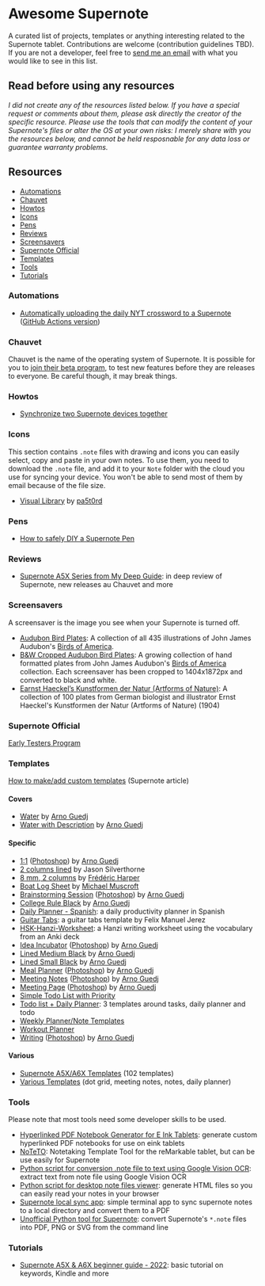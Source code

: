 # Awesome Supernote

A curated list of projects, templates or anything interesting related to the Supernote tablet. Contributions are welcome (contribution guidelines TBD). If you are not a developer, feel free to [send me an email](mailto:hi@fred.dev) with what you would like to see in this list.

## Read before using any resources

_I did not create any of the resources listed below. If you have a special request or comments about them, please ask directly the creator of the specific resource. Please use the tools that can modify the content of your Supernote's files or alter the OS at your own risks: I merely share with you the resources below, and cannot be held resposnable for any data loss or guarantee warranty problems._

## Resources

- [Automations](#automations)
- [Chauvet](#chauvet)
- [Howtos](#howtos)
- [Icons](#icons)
- [Pens](#pens)
- [Reviews](#reviews)
- [Screensavers](#screensavers)
- [Supernote Official](#supernote-official)
- [Templates](#templates)
- [Tools](#tools)
- [Tutorials](#tutorials)

### Automations

- [Automatically uploading the daily NYT crossword to a Supernote](https://nathanbuchar.com/automatically-uploading-the-nyt-crossword-supernote/) ([GitHub Actions version](https://github.com/arichiv/supernote-crossword))

### Chauvet

Chauvet is the name of the operating system of Supernote. It is possible for you to [join their beta program](https://www.reddit.com/r/Supernote/comments/mwm3bx/early_testers_program_apply_for_early_testing_of/), to test new features before they are releases to everyone. Be careful though, it may break things.

### Howtos

- [Synchronize two Supernote devices together](https://youtu.be/-nrZUQiIqY4)

### Icons

This section contains `.note` files with drawing and icons you can easily select, copy and paste in your own notes. To use them, you need to download the `.note` file, and add it to your `Note` folder with the cloud you use for syncing your device. You won't be able to send most of them by email because of the file size.

- [Visual Library](icons/Visual_Library.note) by [pa5t0rd](https://www.reddit.com/u/pa5t0rd/)

### Pens

- [How to safely DIY a Supernote Pen](https://www.reddit.com/r/Supernote/comments/lzl3a1/how_to_safely_diy_a_supernote_pen/)

### Reviews

- [Supernote A5X Series from My Deep Guide](https://www.youtube.com/playlist?list=PLsSI9-gaSSmiBVXKfp9R-ItMlWKVWBJZS): in deep review of Supernote, new releases au Chauvet and more

### Screensavers

A screensaver is the image you see when your Supernote is turned off.

- [Audubon Bird Plates](https://github.com/nathanbuchar/audubon-bird-plates-for-supernote): A collection of all 435 illustrations of John James Audubon's [Birds of America](https://www.audubon.org/birds-of-america).
- [B&W Cropped Audubon Bird Plates](https://teev.io/supernote-screensavers-john-j-audubons-birds-of-america): A growing collection of hand formatted plates from John James Audubon's [Birds of America](https://www.audubon.org/birds-of-america) collection. Each screensaver has been cropped to 1404x1872px and converted to black and white.
- [Earnst Haeckel’s Kunstformen der Natur (Artforms of Nature)](https://teev.io/supernote-screensavers-ernst-haeckel-kunstformen-der-natur): A collection of 100 plates from German biologist and illustrator Ernst Haeckel's Kunstformen der Natur (Artforms of Nature) (1904)

### Supernote Official

[Early Testers Program](https://www.reddit.com/r/Supernote/comments/mwm3bx/early_testers_program_apply_for_early_testing_of/)

### Templates

[How to make/add custom templates](https://support.supernote.com/article/15/make-customized-note-template) (Supernote article)

#### Covers

- [Water](templates/Water.png) by [Arno Guedj](https://www.reddit.com/user/Arnofromparis)
- [Water with Description](templates/Water_Description.png) by [Arno Guedj](https://www.reddit.com/user/Arnofromparis)

#### Specific

- [1:1](templates/One_2_one.png) ([Photoshop](templates/photoshop/One_2_one.psd)) by [Arno Guedj](https://www.reddit.com/user/Arnofromparis)
- [2 columns lined](templates/2columns.png) by Jason Silverthorne
- [8 mm, 2 columns](templates/8mm-2columns.png) by [Frédéric Harper](https://fred.dev)
- [Boat Log Sheet](templates/BoatLogSheet.png) by [Michael Muscroft](https://michaelmuscroft.com)
- [Brainstorming Session](templates/Brainstorming_Session.png) ([Photoshop](templates/photoshop/Brainstorming_Session.psd)) by [Arno Guedj](https://www.reddit.com/user/Arnofromparis)
- [College Rule Black](templates/College_rule_black.png) by [Arno Guedj](https://www.reddit.com/user/Arnofromparis)
- [Daily Planner - Spanish](https://www.reddit.com/r/Supernote/comments/nonng2/more_templates_a6x_toolbar_adjusted_productivity/): a daily productivity planner in Spanish
- [Guitar Tabs](templates/GuitarTabs.png): a guitar tabs template by Felix Manuel Jerez
- [HSK-Hanzi-Worksheet](https://github.com/Hamarel/HSK-Hanzi-Worksheet): a Hanzi writing worksheet using the vocabulary from an Anki deck
- [Idea Incubator](templates/Idea_Incubator.png) ([Photoshop](templates/photoshop/Idea_Incubator.psd)) by [Arno Guedj](https://www.reddit.com/user/Arnofromparis)
- [Lined Medium Black](templates/Lined_Medium_Black.png) by [Arno Guedj](https://www.reddit.com/user/Arnofromparis)
- [Lined Small Black](templates/Lined_Small_Black.png) by [Arno Guedj](https://www.reddit.com/user/Arnofromparis)
- [Meal Planner](templates/Meal_Planner.png) ([Photoshop](templates/photoshop/Meal_Planner.psd)) by [Arno Guedj](https://www.reddit.com/user/Arnofromparis)
- [Meeting Notes](templates/Meeting_Notes.png) ([Photoshop](templates/photoshop/Meeting_Notes.psd)) by [Arno Guedj](https://www.reddit.com/user/Arnofromparis)
- [Meeting Page](templates/Meeting_Page.png) ([Photoshop](templates/photoshop/Meeting_Page.psd)) by [Arno Guedj](https://www.reddit.com/user/Arnofromparis)
- [Simple Todo List with Priority](templates/Simple-Todo-Priority.png)
- [Todo list + Daily Planner](https://www.reddit.com/r/Supernote/comments/o9qpr1/lists_to_does_templates_ax5/): 3 templates around tasks, daily planner and todo
- [Weekly Planner/Note Templates](https://www.reddit.com/r/Supernote/comments/pmqeq7/my_weekly_plannernote_templates/)
- [Workout Planner](https://teev.io/free-e-ink-templates-supernote)
- [Writing](templates/Writing.png) ([Photoshop](templates/photoshop/Writing.psd)) by [Arno Guedj](https://www.reddit.com/user/Arnofromparis)

#### Various

- [Supernote A5X/A6X Templates](https://supernote-templates.mostlyuseful.tech/) (102 templates)
- [Various Templates](https://www.reddit.com/r/Supernote/comments/o54evn/various_templates/) (dot grid, meeting notes, notes, daily planner)

### Tools

Please note that most tools need some developer skills to be used.

- [Hyperlinked PDF Notebook Generator for E Ink Tablets](https://github.com/jacrify/diaryGenerator): generate custom hyperlinked PDF notebooks for use on eink tablets
- [NoTeTO](https://github.com/dynobo/noteto): Notetaking Template Tool for the reMarkable tablet, but can be use easily for Supernote
- [Python script for conversion .note file to text using Google Vision OCR](https://www.reddit.com/r/Supernote/comments/quz3o8/python_script_for_conversion_note_file_to_text/): extract text from note file using Google Vision OCR
- [Python script for desktop note files viewer](https://www.reddit.com/r/Supernote/comments/qrxngb/python_script_for_desktop_note_files_viewer/): generate HTML files so you can easily read your notes in your browser
- [Supernote local sync app](https://github.com/RohanGautam/supernote-tool): simple terminal app to sync supernote notes to a local directory and convert them to a PDF
- [Unofficial Python tool for Supernote](https://github.com/jya-dev/supernote-tool): convert Supernote's `*.note` files into PDF, PNG or SVG from the command line

### Tutorials

- [Supernote A5X & A6X beginner guide - 2022](https://www.youtube.com/watch?v=BcvVz8SbrJk): basic tutorial on keywords, Kindle and more
